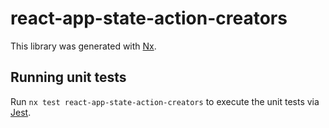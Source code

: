 # react-app-state-action-creators

This library was generated with [Nx](https://nx.dev).

## Running unit tests

Run `nx test react-app-state-action-creators` to execute the unit tests via [Jest](https://jestjs.io).
